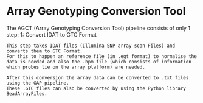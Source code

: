 #  Array Genotyping Conversion Tool

The AGCT (Array Genotyping Conversion Tool) pipeline consists of only 1 step:
1: Convert IDAT to GTC Format
```
This step takes IDAT files (Illumina SNP array scan Files) and converts them to GTC Format.
For this to happen an reference file (in .egt format) to normalise the data is needed and also the .bpm file (which consists of information which probes lie on the array platform) are needed.

After this conversion the array data can be converted to .txt files using the GAP pipeline.
These .GTC files can also be converted by using the Python library BeadArrayFiles.